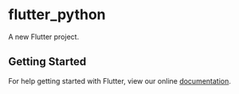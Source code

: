 # flutter_python

A new Flutter project.

## Getting Started

For help getting started with Flutter, view our online
[documentation](https://flutter.io/).
